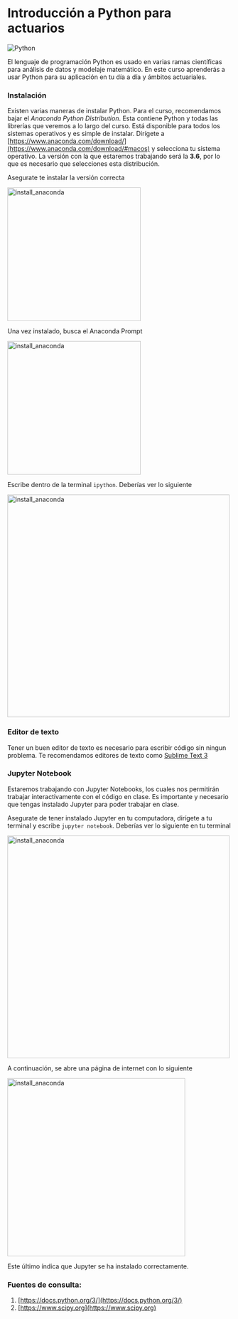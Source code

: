 # Introducción a Python para actuarios

![Python](https://www.python.org/static/community_logos/python-logo-master-v3-TM.png)

El lenguaje de programación Python es usado en varias ramas científicas para análisis de datos y modelaje matemático. En este curso aprenderás a usar Python para su aplicación en tu día a día y ámbitos actuariales.


### Instalación
 Existen varias maneras de instalar Python. Para el curso, recomendamos bajar el *Anaconda Python Distribution*. Esta contiene Python y todas las librerías que veremos a lo largo del curso. Está disponible para todos los sistemas operativos y es simple de instalar. Dirígete a [https://www.anaconda.com/download/](https://www.anaconda.com/download/#macos) y selecciona tu sistema operativo. La versión con la que estaremos trabajando será la **3.6**, por lo que es necesario que selecciones esta distribución.
 
Asegurate te instalar la versión correcta

<img src="https://i.imgur.com/BhIX58s.png"
     alt="install_anaconda"
     width=300>

Una vez instalado, busca el Anaconda Prompt

<img src="https://i.imgur.com/hJPDKqn.png"
     alt="install_anaconda"
     width=300>
     
Escribe dentro de la terminal `ipython`. Deberías ver lo siguiente

<img src="https://i.imgur.com/dYxGWIa.png"
     alt="install_anaconda"
     width=500>
 
### Editor de texto
Tener un buen editor de texto es necesario para escribir código sin ningun problema. Te recomendamos editores de texto como [Sublime Text 3](https://www.sublimetext.com)

### Jupyter Notebook
Estaremos trabajando con Jupyter Notebooks, los cuales nos permitirán trabajar interactivamente con el código en clase. Es importante y necesario que tengas instalado Jupyter para poder trabajar en clase.

Asegurate de tener instalado Jupyter en tu computadora, dirígete a tu terminal y escribe `jupyter notebook`. Deberías ver lo siguiente en tu terminal

<img src="https://i.imgur.com/s0bzcFU.png"
     alt="install_anaconda"
     width=500>

A continuación, se abre una página de internet con lo siguiente

<img src="https://i.imgur.com/o7jkBSb.png"
     alt="install_anaconda"
     width=400>

Este último índica que Jupyter se ha instalado correctamente.

### Fuentes de consulta:
1. [https://docs.python.org/3/](https://docs.python.org/3/)
2. [https://www.scipy.org](https://www.scipy.org)
